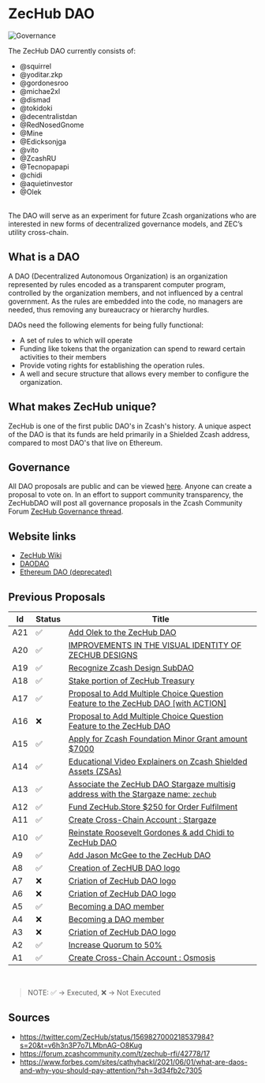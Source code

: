 # ZecHub DAO

![Governance](https://substackcdn.com/image/fetch/f_auto,q_auto:good,fl_progressive:steep/https%3A%2F%2Fsubstack-post-media.s3.amazonaws.com%2Fpublic%2Fimages%2F2f9c810c-61ae-47c1-b5e4-bd4265e60d7c_5259x1667.png)

The ZecHub DAO currently consists of:

* @squirrel
* @yoditar.zkp
* @gordonesroo
* @michae2xl
* @dismad
* @tokidoki
* @decentralistdan
* @RedNosedGnome
* @Mine
* @Edicksonjga
* @vito
* @ZcashRU
* @Tecnopapapi
* @chidi
* @aquietinvestor
* @Olek

<br>
The DAO will serve as an experiment for future Zcash organizations who are interested in new forms of decentralized governance models, and ZEC’s utility cross-chain.
<br/>

## What is a DAO

A DAO (Decentralized Autonomous Organization) is an organization represented by rules encoded as a transparent computer program, controlled by the organization members, and not influenced by a central government. As the rules are embedded into the code, no managers are needed, thus removing any bureaucracy or hierarchy hurdles.

DAOs need the following elements for being fully functional:

* A set of rules to which will operate
* Funding like tokens that the organization can spend to reward certain activities to their members
* Provide voting rights for establishing the operation rules.
* A well and secure structure that allows every member to configure the organization.  

## What makes ZecHub unique?

ZecHub is one of the first public DAO's in Zcash's history. A unique aspect of the DAO is that its funds are held primarily in a Shielded Zcash address, compared to most DAO's that live on Ethereum. 

## Governance

All DAO proposals are public and can be viewed [here](https://vote.zechub.xyz). Anyone can create a proposal to vote on. In an effort to support community transparency, the ZecHubDAO will post all governance proposals in the Zcash Community Forum [ZecHub Governance thread](https://forum.zcashcommunity.com/t/zechub-governance-updates/43674).

## Website links

- [ZecHub Wiki](https://zechub.wiki)
- [DAODAO](https://daodao.zone/dao/juno1nktrulhakwm0n3wlyajpwxyg54n39xx4y8hdaqlty7mymf85vweq7m6t0y/proposals)
- [Ethereum DAO (deprecated)](https://snapshot.org/#/zechubdao.eth)

## Previous Proposals

|Id |Status |Title|
--- | --- | --- |
|A21 |  ✅  | [Add Olek to the ZecHub DAO](https://daodao.zone/dao/juno1nktrulhakwm0n3wlyajpwxyg54n39xx4y8hdaqlty7mymf85vweq7m6t0y/proposals/A21)|
|A20 |  ✅  | [IMPROVEMENTS IN THE VISUAL IDENTITY OF ZECHUB DESIGNS](https://daodao.zone/dao/juno1nktrulhakwm0n3wlyajpwxyg54n39xx4y8hdaqlty7mymf85vweq7m6t0y/proposals/A20)|
|A19 |  ✅  | [Recognize Zcash Design SubDAO](https://daodao.zone/dao/juno1nktrulhakwm0n3wlyajpwxyg54n39xx4y8hdaqlty7mymf85vweq7m6t0y/proposals/A19)|
|A18 |  ✅  | [Stake portion of ZecHub Treasury](https://daodao.zone/dao/juno1nktrulhakwm0n3wlyajpwxyg54n39xx4y8hdaqlty7mymf85vweq7m6t0y/proposals/A18)|
|A17 |  ✅  | [Proposal to Add Multiple Choice Question Feature to the ZecHub DAO [with ACTION]](https://daodao.zone/dao/juno1nktrulhakwm0n3wlyajpwxyg54n39xx4y8hdaqlty7mymf85vweq7m6t0y/proposals/A17)|
|A16 |  ❌  | [Proposal to Add Multiple Choice Question Feature to the ZecHub DAO](https://daodao.zone/dao/juno1nktrulhakwm0n3wlyajpwxyg54n39xx4y8hdaqlty7mymf85vweq7m6t0y/proposals/A16)|
|A15 |  ✅  | [Apply for Zcash Foundation Minor Grant amount $7000](https://daodao.zone/dao/juno1nktrulhakwm0n3wlyajpwxyg54n39xx4y8hdaqlty7mymf85vweq7m6t0y/proposals/A15)|
|A14 |  ✅  | [Educational Video Explainers on Zcash Shielded Assets (ZSAs)](https://daodao.zone/dao/juno1nktrulhakwm0n3wlyajpwxyg54n39xx4y8hdaqlty7mymf85vweq7m6t0y/proposals/A14)|
|A13 |  ✅  | [Associate the ZecHub DAO Stargaze multisig address with the Stargaze name: `zechub`](https://daodao.zone/dao/juno1nktrulhakwm0n3wlyajpwxyg54n39xx4y8hdaqlty7mymf85vweq7m6t0y/proposals/A13)|
|A12 |  ✅  | [Fund ZecHub.Store $250 for Order Fulfilment](https://daodao.zone/dao/juno1nktrulhakwm0n3wlyajpwxyg54n39xx4y8hdaqlty7mymf85vweq7m6t0y/proposals/A12)|
|A11 |  ✅  | [Create Cross-Chain Account : Stargaze](https://daodao.zone/dao/juno1nktrulhakwm0n3wlyajpwxyg54n39xx4y8hdaqlty7mymf85vweq7m6t0y/proposals/A11)|
|A10 |  ✅  | [Reinstate Roosevelt Gordones & add Chidi to ZecHub DAO](https://daodao.zone/dao/juno1nktrulhakwm0n3wlyajpwxyg54n39xx4y8hdaqlty7mymf85vweq7m6t0y/proposals/A10)|
|A9 |  ✅  | [Add Jason McGee to the ZecHub DAO](https://daodao.zone/dao/juno1nktrulhakwm0n3wlyajpwxyg54n39xx4y8hdaqlty7mymf85vweq7m6t0y/proposals/A9)|
|A8 |  ✅  | [Creation of ZecHUB DAO logo](https://daodao.zone/dao/juno1nktrulhakwm0n3wlyajpwxyg54n39xx4y8hdaqlty7mymf85vweq7m6t0y/proposals/A8)|
|A7 |  ❌  | [Criation of ZecHub DAO logo](https://daodao.zone/dao/juno1nktrulhakwm0n3wlyajpwxyg54n39xx4y8hdaqlty7mymf85vweq7m6t0y/proposals/A7)|
|A6 |  ❌  | [Criation of ZecHub DAO logo](https://daodao.zone/dao/juno1nktrulhakwm0n3wlyajpwxyg54n39xx4y8hdaqlty7mymf85vweq7m6t0y/proposals/A6)|
|A5 |  ✅  | [Becoming a DAO member](https://daodao.zone/dao/juno1nktrulhakwm0n3wlyajpwxyg54n39xx4y8hdaqlty7mymf85vweq7m6t0y/proposals/A5)|
|A4 |  ❌  | [Becoming a DAO member](https://daodao.zone/dao/juno1nktrulhakwm0n3wlyajpwxyg54n39xx4y8hdaqlty7mymf85vweq7m6t0y/proposals/A4)|
|A3 |  ❌  | [Criation of ZecHub DAO logo](https://daodao.zone/dao/juno1nktrulhakwm0n3wlyajpwxyg54n39xx4y8hdaqlty7mymf85vweq7m6t0y/proposals/A3)|
|A2 |  ✅  | [Increase Quorum to 50%](https://daodao.zone/dao/juno1nktrulhakwm0n3wlyajpwxyg54n39xx4y8hdaqlty7mymf85vweq7m6t0y/proposals/A2)|
|A1 |  ✅  | [Create Cross-Chain Account : Osmosis](https://daodao.zone/dao/juno1nktrulhakwm0n3wlyajpwxyg54n39xx4y8hdaqlty7mymf85vweq7m6t0y/proposals/A1)|

<br/>

> NOTE: ✅ -> Executed, ❌ -> Not Executed


## Sources

- <https://twitter.com/ZecHub/status/1569827000218537984?s=20&t=v6h3n3P7o7LMbnAG-O8Kug>
- <https://forum.zcashcommunity.com/t/zechub-rfi/42778/17>
- <https://www.forbes.com/sites/cathyhackl/2021/06/01/what-are-daos-and-why-you-should-pay-attention/?sh=3d34fb2c7305>
